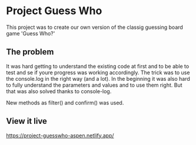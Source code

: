 # Project Guess Who

This project was to create our own version of the classig guessing board game 'Guess Who?'

## The problem

It was hard getting to understand the existing code at first and to be able to test and se if youre progress was working accordingly. The trick was to use the console.log in the right way (and a lot).
In the beginning it was also hard to fully understand the parameters and values and to use them right. But that was also solved thanks to console-log.

New methods as filter() and confirm() was used.

## View it live

https://project-guesswho-aspen.netlify.app/
